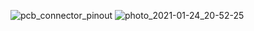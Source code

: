 ![pcb_connector_pinout](https://user-images.githubusercontent.com/74230330/163128549-ae98c70c-98ad-41c0-981a-0054997ffdf2.jpg)
![photo_2021-01-24_20-52-25](https://user-images.githubusercontent.com/74230330/163128558-f50e2a03-665f-4635-8eb3-2cfc7d08f49d.jpg)

